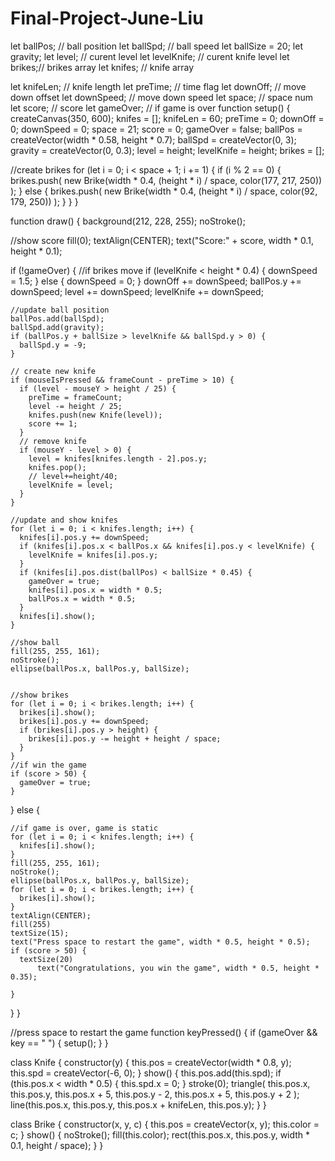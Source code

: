 # Final-Project-June-Liu


let ballPos; // ball position 
let ballSpd; // ball speed
let ballSize = 20;
let gravity; 
let level; // curent level
let levelKnife; // curent knife level
let brikes;// brikes array
let knifes; // knife array

let knifeLen; // knife length
let preTime; // time flag
let downOff; // move down offset 
let downSpeed; // move down speed
let space; // space num
let score; // score
let gameOver; // if game is over
function setup() {
  createCanvas(350, 600);
  knifes = [];
  knifeLen = 60;
  preTime = 0;
  downOff = 0;
  downSpeed = 0;
  space = 21;
  score = 0;
  gameOver = false;
  ballPos = createVector(width * 0.58, height * 0.7);
  ballSpd = createVector(0, 3);
  gravity = createVector(0, 0.3);
  level = height;
  levelKnife = height;
  brikes = [];
  
  //create brikes
  for (let i = 0; i < space + 1; i += 1) {
    if (i % 2 == 0) {
      brikes.push(
        new Brike(width * 0.4, (height * i) / space, color(177, 217, 250))
      );
    } else {
      brikes.push(
        new Brike(width * 0.4, (height * i) / space, color(92, 179, 250))
      );
    }
  }
}

function draw() {
  background(212, 228, 255);
  noStroke();
  
  //show score 
  fill(0);
  textAlign(CENTER);
  text("Score:" + score, width * 0.1, height * 0.1);
  
  if (!gameOver) {
    //if brikes move
    if (levelKnife < height * 0.4) {
      downSpeed = 1.5;
    } else {
      downSpeed = 0;
    }
    downOff += downSpeed;
    ballPos.y += downSpeed;
    level += downSpeed;
    levelKnife += downSpeed;
    
    
    //update ball position
    ballPos.add(ballSpd);
    ballSpd.add(gravity);
    if (ballPos.y + ballSize > levelKnife && ballSpd.y > 0) {
      ballSpd.y = -9;
    }

    // create new knife
    if (mouseIsPressed && frameCount - preTime > 10) {
      if (level - mouseY > height / 25) {
        preTime = frameCount;
        level -= height / 25;
        knifes.push(new Knife(level));
        score += 1;
      }
      // remove knife
      if (mouseY - level > 0) {
        level = knifes[knifes.length - 2].pos.y;
        knifes.pop();
        // level+=height/40;
        levelKnife = level;
      }
    }
    
    //update and show knifes
    for (let i = 0; i < knifes.length; i++) {
      knifes[i].pos.y += downSpeed;
      if (knifes[i].pos.x < ballPos.x && knifes[i].pos.y < levelKnife) {
        levelKnife = knifes[i].pos.y;
      }
      if (knifes[i].pos.dist(ballPos) < ballSize * 0.45) {
        gameOver = true;
        knifes[i].pos.x = width * 0.5;
        ballPos.x = width * 0.5;
      }
      knifes[i].show();
    }
    
    //show ball
    fill(255, 255, 161);
    noStroke();
    ellipse(ballPos.x, ballPos.y, ballSize);

    
    //show brikes
    for (let i = 0; i < brikes.length; i++) {
      brikes[i].show();
      brikes[i].pos.y += downSpeed;
      if (brikes[i].pos.y > height) {
        brikes[i].pos.y -= height + height / space;
      }
    }
    //if win the game
    if (score > 50) {
      gameOver = true;
    }
  } else {
    
    //if game is over, game is static
    for (let i = 0; i < knifes.length; i++) {
      knifes[i].show();
    }
    fill(255, 255, 161);
    noStroke();
    ellipse(ballPos.x, ballPos.y, ballSize);
    for (let i = 0; i < brikes.length; i++) {
      brikes[i].show();
    }
    textAlign(CENTER);
    fill(255)
    textSize(15);
    text("Press space to restart the game", width * 0.5, height * 0.5);
    if (score > 50) {
      textSize(20)
          text("Congratulations, you win the game", width * 0.5, height * 0.35);
      
    }
  }
}

//press space to restart the game 
function keyPressed() {
  if (gameOver && key == " ") {
    setup();
  }
}


class Knife {
  constructor(y) {
    this.pos = createVector(width * 0.8, y);
    this.spd = createVector(-6, 0);
  }
  show() {
    this.pos.add(this.spd);
    if (this.pos.x < width * 0.5) {
      this.spd.x = 0;
    }
    stroke(0);
    triangle(
      this.pos.x,
      this.pos.y,
      this.pos.x + 5,
      this.pos.y - 2,
      this.pos.x + 5,
      this.pos.y + 2
    );
    line(this.pos.x, this.pos.y, this.pos.x + knifeLen, this.pos.y);
  }
}

class Brike {
  constructor(x, y, c) {
    this.pos = createVector(x, y);
    this.color = c;
  }
  show() {
    noStroke();
    fill(this.color);
    rect(this.pos.x, this.pos.y, width * 0.1, height / space);
  }
}

